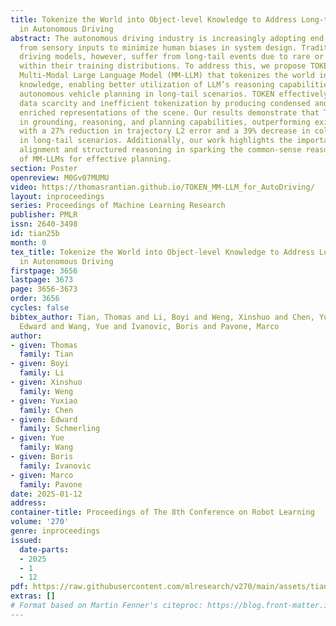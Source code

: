 ```yaml
---
title: Tokenize the World into Object-level Knowledge to Address Long-tail Events
  in Autonomous Driving
abstract: The autonomous driving industry is increasingly adopting end-to-end learning
  from sensory inputs to minimize human biases in system design. Traditional end-to-end
  driving models, however, suffer from long-tail events due to rare or unseen inputs
  within their training distributions. To address this, we propose TOKEN, a novel
  Multi-Modal Large Language Model (MM-LLM) that tokenizes the world into object-level
  knowledge, enabling better utilization of LLM’s reasoning capabilities to enhance
  autonomous vehicle planning in long-tail scenarios. TOKEN effectively alleviates
  data scarcity and inefficient tokenization by producing condensed and semantically
  enriched representations of the scene. Our results demonstrate that TOKEN excels
  in grounding, reasoning, and planning capabilities, outperforming existing frameworks
  with a 27% reduction in trajectory L2 error and a 39% decrease in collision rates
  in long-tail scenarios. Additionally, our work highlights the importance of representation
  alignment and structured reasoning in sparking the common-sense reasoning capabilities
  of MM-LLMs for effective planning.
section: Poster
openreview: M0Gv07MUMU
video: https://thomasrantian.github.io/TOKEN_MM-LLM_for_AutoDriving/
layout: inproceedings
series: Proceedings of Machine Learning Research
publisher: PMLR
issn: 2640-3498
id: tian25b
month: 0
tex_title: Tokenize the World into Object-level Knowledge to Address Long-tail Events
  in Autonomous Driving
firstpage: 3656
lastpage: 3673
page: 3656-3673
order: 3656
cycles: false
bibtex_author: Tian, Thomas and Li, Boyi and Weng, Xinshuo and Chen, Yuxiao and Schmerling,
  Edward and Wang, Yue and Ivanovic, Boris and Pavone, Marco
author:
- given: Thomas
  family: Tian
- given: Boyi
  family: Li
- given: Xinshuo
  family: Weng
- given: Yuxiao
  family: Chen
- given: Edward
  family: Schmerling
- given: Yue
  family: Wang
- given: Boris
  family: Ivanovic
- given: Marco
  family: Pavone
date: 2025-01-12
address:
container-title: Proceedings of The 8th Conference on Robot Learning
volume: '270'
genre: inproceedings
issued:
  date-parts:
  - 2025
  - 1
  - 12
pdf: https://raw.githubusercontent.com/mlresearch/v270/main/assets/tian25b/tian25b.pdf
extras: []
# Format based on Martin Fenner's citeproc: https://blog.front-matter.io/posts/citeproc-yaml-for-bibliographies/
---
```

